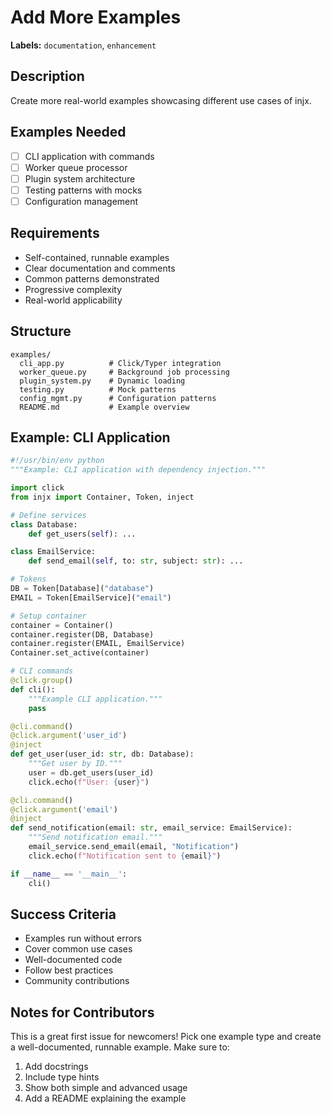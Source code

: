 # Add More Examples

**Labels:** `documentation`, `enhancement`

## Description
Create more real-world examples showcasing different use cases of injx.

## Examples Needed
- [ ] CLI application with commands
- [ ] Worker queue processor
- [ ] Plugin system architecture  
- [ ] Testing patterns with mocks
- [ ] Configuration management

## Requirements
- Self-contained, runnable examples
- Clear documentation and comments
- Common patterns demonstrated
- Progressive complexity
- Real-world applicability

## Structure
```
examples/
  cli_app.py          # Click/Typer integration
  worker_queue.py     # Background job processing
  plugin_system.py    # Dynamic loading
  testing.py          # Mock patterns
  config_mgmt.py      # Configuration patterns
  README.md           # Example overview
```

## Example: CLI Application
```python
#!/usr/bin/env python
"""Example: CLI application with dependency injection."""

import click
from injx import Container, Token, inject

# Define services
class Database:
    def get_users(self): ...

class EmailService:
    def send_email(self, to: str, subject: str): ...

# Tokens
DB = Token[Database]("database")
EMAIL = Token[EmailService]("email")

# Setup container
container = Container()
container.register(DB, Database)
container.register(EMAIL, EmailService)
Container.set_active(container)

# CLI commands
@click.group()
def cli():
    """Example CLI application."""
    pass

@cli.command()
@click.argument('user_id')
@inject
def get_user(user_id: str, db: Database):
    """Get user by ID."""
    user = db.get_users(user_id)
    click.echo(f"User: {user}")

@cli.command()
@click.argument('email')
@inject
def send_notification(email: str, email_service: EmailService):
    """Send notification email."""
    email_service.send_email(email, "Notification")
    click.echo(f"Notification sent to {email}")

if __name__ == '__main__':
    cli()
```

## Success Criteria
- Examples run without errors
- Cover common use cases
- Well-documented code
- Follow best practices
- Community contributions

## Notes for Contributors
This is a great first issue for newcomers! Pick one example type and create a well-documented, runnable example. Make sure to:
1. Add docstrings
2. Include type hints
3. Show both simple and advanced usage
4. Add a README explaining the example